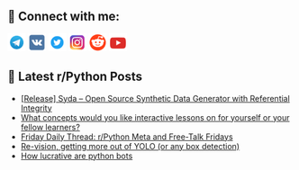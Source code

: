 ## 🔎 Connect with me:
[<img src="https://github.com/bullbesh/bullbesh/blob/main/images/Telegram.png" width="32" height="32" />](https://t.me/bullbesh)
[<img src="https://github.com/bullbesh/bullbesh/blob/main/images/VK.png" width="32" height="32" />](https://vk.com/bullbesh)
[<img src="https://github.com/bullbesh/bullbesh/blob/main/images/Twitter.png" width="32" height="32" />](https://twitter.com/bullbesh1)
[<img src="https://github.com/bullbesh/bullbesh/blob/main/images/Instagram.png" width="32" height="32" />](https://www.instagram.com/bullbesh)
[<img src="https://github.com/bullbesh/bullbesh/blob/main/images/Reddit.png" width="32" height="32" />](https://www.reddit.com/user/bullbesh)
[<img src="https://github.com/bullbesh/bullbesh/blob/main/images/YouTube.png" width="32" height="32" />](https://www.youtube.com/channel/UCtfjRs6uzgq5mfm8S06WTcg)

## 📕 Latest r/Python Posts
<!-- BLOG-POST-LIST:START -->
- [[Release] Syda – Open Source Synthetic Data Generator with Referential Integrity](https://www.reddit.com/r/Python/comments/1mww3tj/release_syda_open_source_synthetic_data_generator/)
- [What concepts would you like interactive lessons on for yourself or your fellow learners?](https://www.reddit.com/r/Python/comments/1mwt6ts/what_concepts_would_you_like_interactive_lessons/)
- [Friday Daily Thread: r/Python Meta and Free-Talk Fridays](https://www.reddit.com/r/Python/comments/1mwrf8z/friday_daily_thread_rpython_meta_and_freetalk/)
- [Re-vision, getting more out of YOLO &lpar;or any box detection&rpar;](https://www.reddit.com/r/Python/comments/1mwp2kw/revision_getting_more_out_of_yolo_or_any_box/)
- [How lucrative are python bots](https://www.reddit.com/r/Python/comments/1mwmo0i/how_lucrative_are_python_bots/)
<!-- BLOG-POST-LIST:END -->
